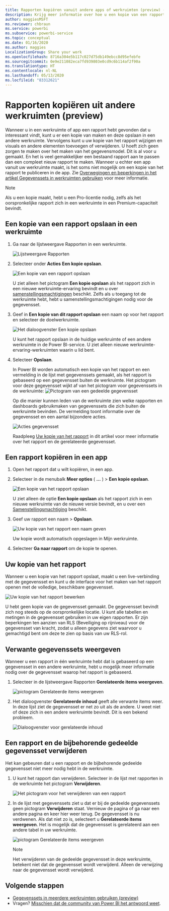 ```yaml
---
title: Rapporten kopiëren vanuit andere apps of werkruimten (preview) - Power BI
description: Krijg meer informatie over hoe u een kopie van een rapport kunt maken en opslaan in uw eigen werkruimte.
author: maggiesMSFT
ms.reviewer: chbraun
ms.service: powerbi
ms.subservice: powerbi-service
ms.topic: conceptual
ms.date: 01/16/2020
ms.author: maggies
LocalizationGroup: Share your work
ms.openlocfilehash: 8716a304e5b117c027d75db149ebcc8d95efebfe
ms.sourcegitcommit: 0e9e211082eca7fd939803e0cd9c6b114af2f90a
ms.translationtype: HT
ms.contentlocale: nl-NL
ms.lasthandoff: 05/13/2020
ms.locfileid: "83312621"
---
```

# <a name="copy-reports-from-other-workspaces-preview"></a>Rapporten kopiëren uit andere werkruimten (preview)

Wanneer u in een werkruimte of app een rapport hebt gevonden dat u interessant vindt, kunt u er een kopie van maken en deze opslaan in een andere werkruimte. Vervolgens kunt u uw kopie van het rapport wijzigen en visuals en andere elementen toevoegen of verwijderen. U hoeft zich geen zorgen te maken over het maken van het gegevensmodel. Dit is al voor u gemaakt. En het is veel gemakkelijker een bestaand rapport aan te passen dan een compleet nieuw rapport te maken. Wanneer u echter een app vanuit uw werkruimte maakt, is het soms niet mogelijk om een kopie van het rapport te publiceren in de app. Zie [Overwegingen en beperkingen in het artikel Gegevenssets in werkruimten gebruiken](service-datasets-across-workspaces.md#considerations-and-limitations) voor meer informatie.

> [!NOTE]
> Als u een kopie maakt, hebt u een Pro-licentie nodig, zelfs als het oorspronkelijke rapport zich in een werkruimte in een Premium-capaciteit bevindt.

## <a name="save-a-copy-of-a-report-in-a-workspace"></a>Een kopie van een rapport opslaan in een werkruimte

1. Ga naar de lijstweergave Rapporten in een werkruimte.

    ![Lijstweergave Rapporten](media/service-datasets-copy-reports/power-bi-report-list-view.png)

1. Selecteer onder **Acties** **Een kopie opslaan**.

    ![Een kopie van een rapport opslaan](media/service-datasets-copy-reports/power-bi-dataset-save-report-copy.png)

    U ziet alleen het pictogram **Een kopie opslaan** als het rapport zich in een nieuwe werkruimte-ervaring bevindt en u over [samenstellingsmachtigingen](service-datasets-build-permissions.md) beschikt. Zelfs als u toegang tot de werkruimte hebt, hebt u samenstellingsmachtigingen nodig voor de gegevensset.

3. Geef in **Een kopie van dit rapport opslaan** een naam op voor het rapport en selecteer de doelwerkruimte.

    ![Het dialoogvenster Een kopie opslaan](media/service-datasets-copy-reports/power-bi-dataset-save-report.png)

    U kunt het rapport opslaan in de huidige werkruimte of een andere werkruimte in de Power BI-service. U ziet alleen nieuwe werkruimte-ervaring-werkruimten waarin u lid bent. 
  
4. Selecteer **Opslaan**.

    In Power BI worden automatisch een kopie van het rapport en een vermelding in de lijst met gegevenssets gemaakt, als het rapport is gebaseerd op een gegevensset buiten de werkruimte. Het pictogram voor deze gegevensset wijkt af van het pictogram voor gegevenssets in de werkruimte: ![Pictogram van een gedeelde gegevensset](media/service-datasets-discover-across-workspaces/power-bi-shared-dataset-icon.png)
    
    Op die manier kunnen leden van de werkruimte zien welke rapporten en dashboards gebruikmaken van gegevenssets die zich buiten de werkruimte bevinden. De vermelding toont informatie over de gegevensset en een aantal bijzondere acties.

    ![Acties gegevensset](media/service-datasets-across-workspaces/power-bi-dataset-actions.png)

    Raadpleeg [Uw kopie van het rapport](#your-copy-of-the-report) in dit artikel voor meer informatie over het rapport en de gerelateerde gegevensset.

## <a name="copy-a-report-in-an-app"></a>Een rapport kopiëren in een app

1. Open het rapport dat u wilt kopiëren, in een app.
2. Selecteer in de menubalk **Meer opties** ( **...** ) > **Een kopie opslaan**.

    ![Een kopie van het rapport opslaan](media/service-datasets-copy-reports/power-bi-save-copy.png)

    U ziet alleen de optie **Een kopie opslaan** als het rapport zich in een nieuwe werkruimte van de nieuwe versie bevindt, en u over een [Samenstellingsmachtiging](service-datasets-build-permissions.md) beschikt.

3. Geef uw rapport een naam > **Opslaan**.

    ![Uw kopie van het rapport een naam geven](media/service-datasets-copy-reports/power-bi-save-report-from-app.png)

    Uw kopie wordt automatisch opgeslagen in Mijn werkruimte.

4. Selecteer **Ga naar rapport** om de kopie te openen.

## <a name="your-copy-of-the-report"></a>Uw kopie van het rapport

Wanneer u een kopie van het rapport opslaat, maakt u een live-verbinding met de gegevensset en kunt u de interface voor het maken van het rapport openen met de volledige, beschikbare gegevensset. 

![Uw kopie van het rapport bewerken](media/service-datasets-copy-reports/power-bi-edit-report-copy.png)

U hebt geen kopie van de gegevensset gemaakt. De gegevensset bevindt zich nog steeds op de oorspronkelijke locatie. U kunt alle tabellen en metingen in de gegevensset gebruiken in uw eigen rapporten. Er zijn beperkingen ten aanzien van RLS (Beveiliging op rijniveau) voor de gegevensset van kracht, zodat u alleen gegevens ziet waarvoor u gemachtigd bent om deze te zien op basis van uw RLS-rol.

## <a name="view-related-datasets"></a>Verwante gegevenssets weergeven

Wanneer u een rapport in één werkruimte hebt dat is gebaseerd op een gegevensset in een andere werkruimte, hebt u mogelijk meer informatie nodig over de gegevensset waarop het rapport is gebaseerd.

1. Selecteer in de lijstweergave Rapporten **Gerelateerde items weergeven**.

    ![pictogram Gerelateerde items weergeven](media/service-datasets-copy-reports/power-bi-dataset-view-related.png)

1. Het dialoogvenster **Gerelateerde inhoud** geeft alle verwante items weer. In deze lijst ziet de gegevensset er net zo uit als de andere. U weet niet of deze zich in een andere werkruimte bevindt. Dit is een bekend probleem.
 
    ![Dialoogvenster voor gerelateerde inhoud](media/service-datasets-copy-reports/power-bi-dataset-related.png)

## <a name="delete-a-report-and-its-shared-dataset"></a>Een rapport en de bijbehorende gedeelde gegevensset verwijderen

Het kan gebeuren dat u een rapport en de bijbehorende gedeelde gegevensset niet meer nodig hebt in de werkruimte.

1. U kunt het rapport dan verwijderen. Selecteer in de lijst met rapporten in de werkruimte het pictogram **Verwijderen**.

    ![Het pictogram voor het verwijderen van een rapport](media/service-datasets-across-workspaces/power-bi-datasets-delete-report.png)

2. In de lijst met gegevenssets ziet u dat er bij de gedeelde gegevenssets geen pictogram **Verwijderen** staat. Vernieuw de pagina of ga naar een andere pagina en keer hier weer terug. De gegevensset is nu verdwenen. Als dat niet zo is, selecteert u **Gerelateerde items weergeven**. Het is mogelijk dat de gegevensset is gerelateerd aan een andere tabel in uw werkruimte.

    ![pictogram Gerelateerde items weergeven](media/service-datasets-across-workspaces/power-bi-dataset-view-related-icon.png)

    > [!NOTE]
    > Het verwijderen van de gedeelde gegevensset in deze werkruimte, betekent niet dat de gegevensset wordt verwijderd. Alleen de verwijzing naar de gegevensset wordt verwijderd.


## <a name="next-steps"></a>Volgende stappen

- [Gegevenssets in meerdere werkruimten gebruiken (preview)](service-datasets-across-workspaces.md)
- Vragen? [Misschien dat de community van Power BI het antwoord weet](https://community.powerbi.com/).
